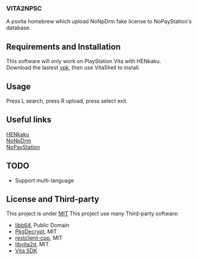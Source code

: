 ### VITA2NPSC
A psvita homebrew which upload NoNpDrm fake license to NoPayStation's database.  

## Requirements and Installation
This software will only work on PlayStation Vita with HENkaku.  
Download the lastest [vpk](https://github.com/drinkmystery/vita2npsc/releases), then use VitaShell to install.  

## Usage
Press L search, press R upload, press select exit.  

## Useful links  
[HENkaku](http://henkaku.xyz/)  
[NoNpDrm](https://github.com/TheOfficialFloW/NoNpDrm)  
[NoPayStation](https://nopaystation.com/)  

## TODO  
* Support multi-language  

## License and Third-party  
This project is under [MIT](https://github.com/drinkmystery/vita2npsc/blob/master/LICENSE)
This project use many Third-party software:
* [libb64](http://libb64.sourceforge.net/), Public Domain
* [PkgDecrypt](https://github.com/weaknespase/PkgDecrypt), MIT
* [restclient-cpp](https://github.com/mrtazz/restclient-cpp), MIT
* [libvita2d](https://github.com/xerpi/libvita2d), MIT
* [Vita SDK](https://vitasdk.org/)
